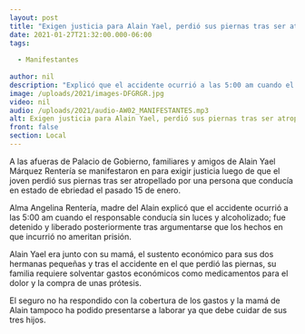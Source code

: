 ```yaml
---
layout: post
title: "Exigen justicia para Alain Yael, perdió sus piernas tras ser atropellado"
date: 2021-01-27T21:32:00.000-06:00
tags:
  
  - Manifestantes
  
author: nil
description: "Explicó que el accidente ocurrió a las 5:00 am cuando el responsable conducía sin luces y alcoholizado"
image: /uploads/2021/images-DFGRGR.jpg
video: nil
audio: /uploads/2021/audio-AW02_MANIFESTANTES.mp3
alt: Exigen justicia para Alain Yael, perdió sus piernas tras ser atropellado
front: false
section: Local
---
```


A las afueras de Palacio de Gobierno, familiares y amigos de Alain Yael Márquez Rentería se manifestaron en para exigir justicia luego de que el joven perdió sus piernas tras ser atropellado por una persona que conducía en estado de ebriedad el pasado 15 de enero. 

Alma Angelina Rentería, madre del Alain explicó que el accidente ocurrió a las 5:00 am cuando el responsable conducía sin luces y alcoholizado; fue detenido y liberado posteriormente tras argumentarse que los hechos en que incurrió no ameritan prisión. 

Alain Yael era junto con su mamá, el sustento económico para sus dos hermanas pequeñas y tras el accidente en el que perdió las piernas, su familia requiere solventar gastos económicos como medicamentos para el dolor y la compra de unas prótesis. 

El seguro no ha respondido con la cobertura de los gastos y la mamá de Alain tampoco ha podido presentarse a laborar ya que debe cuidar de sus tres hijos.